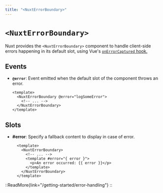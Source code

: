 ```yaml
---
title: "<NuxtErrorBoundary>"
---
```


# `<NuxtErrorBoundary>`

Nuxt provides the `<NuxtErrorBoundary>` component to handle client-side errors happening in its default slot, using Vue's [`onErrorCaptured` hook.](https://vuejs.org/api/composition-api-lifecycle.html#onerrorcaptured)

## Events

- **`@error`**: Event emitted when the default slot of the component throws an error.

  ```vue
  <template>
    <NuxtErrorBoundary @error="logSomeError">
      <!-- ... -->
    </NuxtErrorBoundary>
  </template>
  ```

## Slots

- **#error**: Specify a fallback content to display in case of error.

  ```vue
    <template>
      <NuxtErrorBoundary>
        <!-- ... -->
        <template #error="{ error }">
          <p>An error occurred: {{ error }}</p>
        </template>
      </NuxtErrorBoundary>
    </template>
  ```

::ReadMore{link="/getting-started/error-handling"}
::
